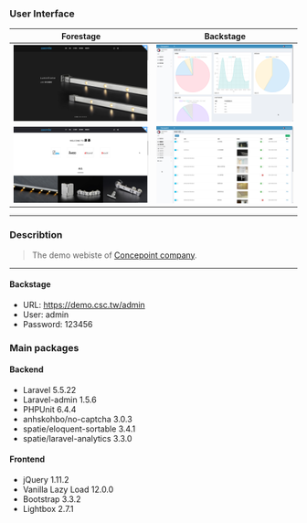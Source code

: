 ### User Interface

|                    Forestage                     |                    Backstage                    |
| :-----------------------------------------: | :----------------------------------------: |
| ![image](./screenshots/demo_frontend_1.png) | ![image](./screenshots/demo_backend_1.png) |
| ![image](./screenshots/demo_frontend_2.png) | ![image](./screenshots/demo_backend_2.png) |

---

### Describtion
> The demo webiste of [Concepoint company](https://csc.tw).

---

#### Backstage
- URL: https://demo.csc.tw/admin
- User: admin
- Password: 123456

### Main packages
#### Backend
- Laravel 5.5.22
- Laravel-admin 1.5.6
- PHPUnit 6.4.4
- anhskohbo/no-captcha 3.0.3
- spatie/eloquent-sortable 3.4.1
- spatie/laravel-analytics 3.3.0
#### Frontend
- jQuery 1.11.2
- Vanilla Lazy Load 12.0.0
- Bootstrap 3.3.2
- Lightbox 2.7.1
